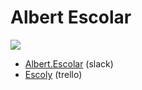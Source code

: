 # Albert Escolar
![](https://ca.slack-edge.com/T0SJKHBFZ-UGMFX9JTH-d42a4f2669ea-512)

- [Albert.Escolar](https://skylabcoders.slack.com/messages/GBZSH3Z28/team/UGMFX9JTH/) (slack)
- [Escoly](https://trello.com/escoly) (trello)